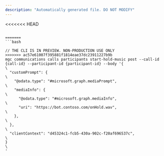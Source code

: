 ```yaml
---
description: "Automatically generated file. DO NOT MODIFY"
---
```


<<<<<<< HEAD
```cli

=======
```bash

// THE CLI IS IN PREVIEW. NON-PRODUCTION USE ONLY
>>>>>>> ac57e61007f395881f1814eae37dc23911227b9b
mgc communications calls participants start-hold-music post --call-id {call-id} --participant-id {participant-id} --body '{\
  "customPrompt": {\
    "@odata.type": "#microsoft.graph.mediaPrompt",\
    "mediaInfo": {\
      "@odata.type": "#microsoft.graph.mediaInfo",\
      "uri": "https://bot.contoso.com/onHold.wav",\
    },\
  },\
  "clientContext": "d45324c1-fcb5-430a-902c-f20af696537c",\
}\
'

```